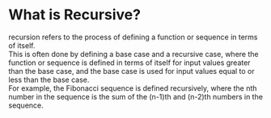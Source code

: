 
# What is Recursive?
recursion refers to the process of defining a function or sequence in terms of itself. <br>
This is often done by defining a base case and a recursive case, where the function or sequence is defined in terms of itself for input values greater than the base case, and the base case is used for input values equal to or less than the base case. <br>
For example, the Fibonacci sequence is defined recursively, where the nth number in the sequence is the sum of the (n-1)th and (n-2)th numbers in the sequence.<br>

